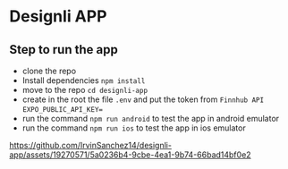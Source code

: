 # Designli APP

## Step to run the app

- clone the repo
- Install dependencies `npm install`
- move to the repo `cd designli-app`
- create in the root the file `.env` and put the token from `Finnhub API`
  `EXPO_PUBLIC_API_KEY=`
- run the command `npm run android` to test the app in android emulator
- run the command `npm run ios` to test the app in ios emulator

https://github.com/IrvinSanchez14/designli-app/assets/19270571/5a0236b4-9cbe-4ea1-9b74-66bad14bf0e2

